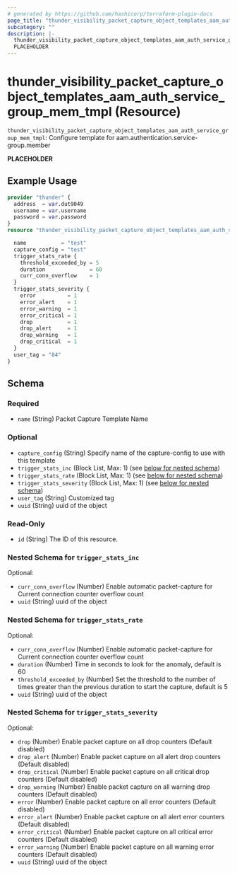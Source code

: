 ```yaml
---
# generated by https://github.com/hashicorp/terraform-plugin-docs
page_title: "thunder_visibility_packet_capture_object_templates_aam_auth_service_group_mem_tmpl Resource - terraform-provider-thunder"
subcategory: ""
description: |-
  thunder_visibility_packet_capture_object_templates_aam_auth_service_group_mem_tmpl: Configure template for aam.authentication.service-group.member
  PLACEHOLDER
---
```


# thunder_visibility_packet_capture_object_templates_aam_auth_service_group_mem_tmpl (Resource)

`thunder_visibility_packet_capture_object_templates_aam_auth_service_group_mem_tmpl`: Configure template for aam.authentication.service-group.member

__PLACEHOLDER__

## Example Usage

```terraform
provider "thunder" {
  address  = var.dut9049
  username = var.username
  password = var.password
}
resource "thunder_visibility_packet_capture_object_templates_aam_auth_service_group_mem_tmpl" "thunder_visibility_packet_capture_object_templates_aam_auth_service_group_mem_tmpl" {

  name           = "test"
  capture_config = "test"
  trigger_stats_rate {
    threshold_exceeded_by = 5
    duration              = 60
    curr_conn_overflow    = 1
  }
  trigger_stats_severity {
    error          = 1
    error_alert    = 1
    error_warning  = 1
    error_critical = 1
    drop           = 1
    drop_alert     = 1
    drop_warning   = 1
    drop_critical  = 1
  }
  user_tag = "84"
}
```

<!-- schema generated by tfplugindocs -->
## Schema

### Required

- `name` (String) Packet Capture Template Name

### Optional

- `capture_config` (String) Specify name of the capture-config to use with this template
- `trigger_stats_inc` (Block List, Max: 1) (see [below for nested schema](#nestedblock--trigger_stats_inc))
- `trigger_stats_rate` (Block List, Max: 1) (see [below for nested schema](#nestedblock--trigger_stats_rate))
- `trigger_stats_severity` (Block List, Max: 1) (see [below for nested schema](#nestedblock--trigger_stats_severity))
- `user_tag` (String) Customized tag
- `uuid` (String) uuid of the object

### Read-Only

- `id` (String) The ID of this resource.

<a id="nestedblock--trigger_stats_inc"></a>
### Nested Schema for `trigger_stats_inc`

Optional:

- `curr_conn_overflow` (Number) Enable automatic packet-capture for Current connection counter overflow count
- `uuid` (String) uuid of the object


<a id="nestedblock--trigger_stats_rate"></a>
### Nested Schema for `trigger_stats_rate`

Optional:

- `curr_conn_overflow` (Number) Enable automatic packet-capture for Current connection counter overflow count
- `duration` (Number) Time in seconds to look for the anomaly, default is 60
- `threshold_exceeded_by` (Number) Set the threshold to the number of times greater than the previous duration to start the capture, default is 5
- `uuid` (String) uuid of the object


<a id="nestedblock--trigger_stats_severity"></a>
### Nested Schema for `trigger_stats_severity`

Optional:

- `drop` (Number) Enable packet capture on all drop counters (Default disabled)
- `drop_alert` (Number) Enable packet capture on all alert drop counters (Default disabled)
- `drop_critical` (Number) Enable packet capture on all critical drop counters (Default disabled)
- `drop_warning` (Number) Enable packet capture on all warning drop counters (Default disabled)
- `error` (Number) Enable packet capture on all error counters (Default disabled)
- `error_alert` (Number) Enable packet capture on all alert error counters (Default disabled)
- `error_critical` (Number) Enable packet capture on all critical error counters (Default disabled)
- `error_warning` (Number) Enable packet capture on all warning error counters (Default disabled)
- `uuid` (String) uuid of the object


